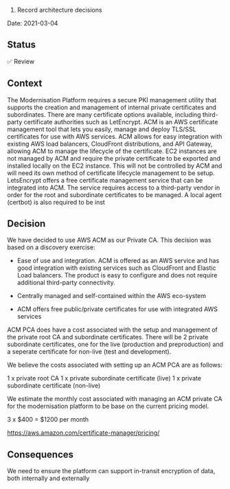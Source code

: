 1. Record architecture decisions
 
Date: 2021-03-04
 
## Status
 
✅ Review
 
## Context
 
The Modernisation Platform requires a secure PKI management utility that supports the creation and management of internal private certificates and subordinates.
There are many certificate options available, including third-party certificate authorities such as LetEncrypt. ACM is an AWS certificate management tool that lets you easily, manage and deploy TLS/SSL certificates for use with AWS services. ACM allows for easy integration with existing AWS load balancers, CloudFront distributions, and API Gateway, allowing ACM to manage the lifecycle of the certificate. EC2 instances are not managed by ACM and require the private certificate to be exported and installed locally on the EC2 instance. This will not be controlled by ACM and will need its own method of certificate lifecycle management to be setup.
LetsEncrypt offers a free certificate management service that can be integrated into ACM. The service requires access to a third-party vendor in order for the root and subordinate certificates to be managed. A local agent (certbot) is also required to be inst
 
 
## Decision
 
We have decided to use AWS ACM as our Private CA. This decision was based on a discovery exercise:
 
- Ease of use and integration. ACM is offered as an AWS service and has good integration with existing services such as CloudFront and Elastic Load balancers. The product is easy to configure and does not require additional third-party connectivity. 
 
- Centrally managed and self-contained within the AWS eco-system
 
- ACM offers free public/private certificates for use with integrated AWS services
 
ACM PCA does have a cost associated with the setup and management of the private root CA and subordinate certificates. There will be 2 private subordinate certificates, one for the live (production and preproduction) and a seperate certificate for non-live (test and development). 
 
We believe the costs associated with setting up an ACM PCA are as follows:
 
1 x private root CA
1 x private subordinate certificate (live)
1 x private subordinate certificate (non-live)
 
We estimate the monthly cost associated with managing an ACM private CA for the modernisation platform to be base on the current pricing model.
 
3 x $400 = $1200 per month
 
https://aws.amazon.com/certificate-manager/pricing/
 
 
## Consequences
 
We need to ensure the platform can support in-transit encryption of data, both internally and externally
